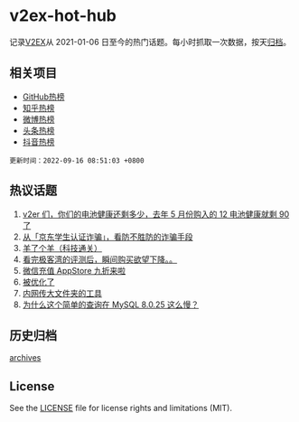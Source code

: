 # v2ex-hot-hub

 记录[V2EX](https://www.v2ex.com/)从 2021-01-06 日至今的热门话题。每小时抓取一次数据，按天[归档](archives)。
 
 ## 相关项目

- [GitHub热榜](https://github.com/snaildev/github-hot-hub)
- [知乎热榜](https://github.com/snaildev/zhihu-hot-hub)
- [微博热榜](https://github.com/snaildev/weibo-hot-hub)
- [头条热榜](https://github.com/snaildev/toutiao-hot-hub)
- [抖音热榜](https://github.com/snaildev/douyin-hot-hub)


 `更新时间：2022-09-16 08:51:03 +0800`

## 热议话题

1. [v2er 们，你们的电池健康还剩多少，去年 5 月份购入的 12 电池健康就剩 90 了](https://www.v2ex.com/t/880194)
1. [从「京东学生认证诈骗」，看防不胜防的诈骗手段](https://www.v2ex.com/t/880154)
1. [羊了个羊（科技通关）](https://www.v2ex.com/t/880260)
1. [看完极客湾的评测后，瞬间购买欲望下降。。](https://www.v2ex.com/t/880165)
1. [微信充值 AppStore 九折来啦](https://www.v2ex.com/t/880238)
1. [被优化了](https://www.v2ex.com/t/880174)
1. [内网传大文件夹的工具](https://www.v2ex.com/t/880175)
1. [为什么这个简单的查询在 MySQL 8.0.25 这么慢？](https://www.v2ex.com/t/880186)

## 历史归档

[archives](archives)

## License

See the [LICENSE](LICENSE) file for license rights and limitations (MIT).
